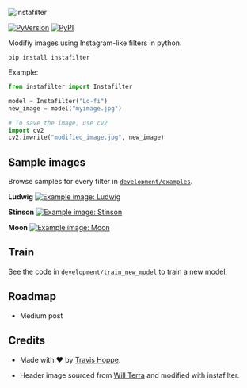 ![instafilter](development/header_image.jpg)

[![PyVersion](https://img.shields.io/pypi/pyversions/instafilter.svg)](https://img.shields.io/pypi/pyversions/instafilter.svg)
[![PyPI](https://img.shields.io/pypi/v/instafilter.svg)](https://pypi.python.org/pypi/instafilter)

Modifiy images using Instagram-like filters in python.

    pip install instafilter

Example:

``` python
from instafilter import Instafilter

model = Instafilter("Lo-fi")
new_image = model("myimage.jpg")

# To save the image, use cv2
import cv2
cv2.imwrite("modified_image.jpg", new_image)
```

## Sample images

Browse samples for every filter in [`development/examples`](development/examples).

**Ludwig**
[![Example image: Ludwig](development/examples/Ludwig.jpg)](examples/Ludwig.jpg)

**Stinson**
[![Example image: Stinson](development/examples/Stinson.jpg)](examples/Stinson.jpg)

**Moon**
[![Example image: Moon](development/examples/Moon.jpg)](examples/Moon.jpg)

## Train

See the code in [`development/train_new_model`](development/train_new_model) to train a new model.

## Roadmap

+ Medium post

## Credits

+ Made with ❤️ by [Travis Hoppe](https://twitter.com/metasemantic?lang=en).

+ Header image sourced from [Will Terra](https://unsplash.com/photos/qIY9mUKT540) and modified with instafilter.